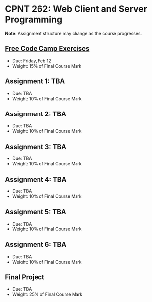 # CPNT 262: Web Client and Server Programming
**Note**: Assignment structure may change as the course progresses.

## [Free Code Camp Exercises](exercises)
- Due: Friday, Feb 12
- Weight: 15% of Final Course Mark

## Assignment 1: TBA
- Due: TBA
- Weight: 10% of Final Course Mark

## Assignment 2: TBA
- Due: TBA
- Weight: 10% of Final Course Mark

## Assignment 3: TBA
- Due: TBA
- Weight: 10% of Final Course Mark

## Assignment 4: TBA
- Due: TBA
- Weight: 10% of Final Course Mark

## Assignment 5: TBA
- Due: TBA
- Weight: 10% of Final Course Mark

## Assignment 6: TBA
- Due: TBA
- Weight: 10% of Final Course Mark

## Final Project
- Due: TBA
- Weight: 25% of Final Course Mark